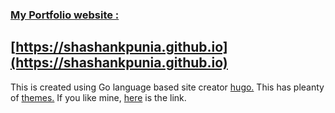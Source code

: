 ### [My Portfolio website :](https://shashankpunia.github.io) 
## [https://shashankpunia.github.io](https://shashankpunia.github.io)
 
 This is created using Go language based site creator [hugo.](https://gohugo.io/) 
 This has pleanty of [themes.](https://themes.gohugo.io/) 
 If you like mine, [here](https://themes.gohugo.io/academic/) is the link.
 
